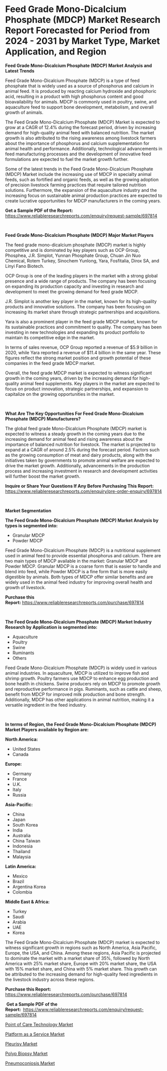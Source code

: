 <p><h1>Feed Grade Mono-Dicalcium Phosphate (MDCP) Market Research Report Forecasted for Period from 2024 -  2031 by Market Type, Market Application, and Region</h1></p><p><strong>Feed Grade Mono-Dicalcium Phosphate (MDCP) Market Analysis and Latest Trends</strong></p>
<p><p>Feed Grade Mono-Dicalcium Phosphate (MDCP) is a type of feed phosphate that is widely used as a source of phosphorus and calcium in animal feed. It is produced by reacting calcium hydroxide and phosphoric acid, resulting in a product with high phosphorus content and good bioavailability for animals. MDCP is commonly used in poultry, swine, and aquaculture feed to support bone development, metabolism, and overall growth of animals.</p><p>The Feed Grade Mono-Dicalcium Phosphate (MDCP) Market is expected to grow at a CAGR of 12.4% during the forecast period, driven by increasing demand for high-quality animal feed with balanced nutrition. The market growth is also attributed to the rising awareness among livestock farmers about the importance of phosphorus and calcium supplementation for animal health and performance. Additionally, technological advancements in feed manufacturing processes and the development of innovative feed formulations are expected to fuel the market growth further.</p><p>Some of the latest trends in the Feed Grade Mono-Dicalcium Phosphate (MDCP) Market include the increasing use of MDCP in specialty animal feeds, such as fortified and organic feeds, as well as the growing adoption of precision livestock farming practices that require tailored nutrition solutions. Furthermore, the expansion of the aquaculture industry and the increasing focus on sustainable animal production practices are expected to create lucrative opportunities for MDCP manufacturers in the coming years.</p></p>
<p><strong>Get a Sample PDF of the Report:&nbsp;</strong> <a href="https://www.reliableresearchreports.com/enquiry/request-sample/697814">https://www.reliableresearchreports.com/enquiry/request-sample/697814</a></p>
<p>&nbsp;</p>
<p><strong>Feed Grade Mono-Dicalcium Phosphate (MDCP) Major Market Players</strong></p>
<p><p>The feed grade mono-dicalcium phosphate (MDCP) market is highly competitive and is dominated by key players such as OCP Group, Phosphea, J.R. Simplot, Yunnan Phosphate Group, Chuan Jin Nuo Chemical, Rotem Turkey, Sinochem Yunlong, Yara, Fosfitalia, Dirox SA, and Linyi Fano Biotech. </p><p>OCP Group is one of the leading players in the market with a strong global presence and a wide range of products. The company has been focusing on expanding its production capacity and investing in research and development to meet the growing demand for feed grade MDCP.</p><p>J.R. Simplot is another key player in the market, known for its high-quality products and innovative solutions. The company has been focusing on increasing its market share through strategic partnerships and acquisitions.</p><p>Yara is also a prominent player in the feed grade MDCP market, known for its sustainable practices and commitment to quality. The company has been investing in new technologies and expanding its product portfolio to maintain its competitive edge in the market.</p><p>In terms of sales revenue, OCP Group reported a revenue of $5.9 billion in 2020, while Yara reported a revenue of $11.4 billion in the same year. These figures reflect the strong market position and growth potential of these companies in the feed grade MDCP market.</p><p>Overall, the feed grade MDCP market is expected to witness significant growth in the coming years, driven by the increasing demand for high-quality animal feed supplements. Key players in the market are expected to focus on product innovation, strategic partnerships, and expansion to capitalize on the growing opportunities in the market.</p></p>
<p>&nbsp;</p>
<p><strong>What Are The Key Opportunities For Feed Grade Mono-Dicalcium Phosphate (MDCP) Manufacturers?</strong></p>
<p><p>The global feed grade Mono-Dicalcium Phosphate (MDCP) market is expected to witness a steady growth in the coming years due to the increasing demand for animal feed and rising awareness about the importance of balanced nutrition for livestock. The market is projected to expand at a CAGR of around 2.5% during the forecast period. Factors such as the growing consumption of meat and dairy products, along with the initiatives taken by governments to promote animal welfare are expected to drive the market growth. Additionally, advancements in the production process and increasing investment in research and development activities will further boost the market growth.</p></p>
<p><strong>Inquire or Share Your Questions If Any Before Purchasing This Report:</strong> <a href="https://www.reliableresearchreports.com/enquiry/pre-order-enquiry/697814">https://www.reliableresearchreports.com/enquiry/pre-order-enquiry/697814</a></p>
<p>&nbsp;</p>
<p><strong>Market Segmentation</strong></p>
<p><strong>The Feed Grade Mono-Dicalcium Phosphate (MDCP) Market Analysis by types is segmented into:</strong></p>
<p><ul><li>Granular MDCP</li><li>Powder MDCP</li></ul></p>
<p><p>Feed Grade Mono-Dicalcium Phosphate (MDCP) is a nutritional supplement used in animal feed to provide essential phosphorus and calcium. There are two main types of MDCP available in the market: Granular MDCP and Powder MDCP. Granular MDCP is a coarse form that is easier to handle and blend into feed, while Powder MDCP is a fine form that is more easily digestible by animals. Both types of MDCP offer similar benefits and are widely used in the animal feed industry for improving overall health and growth of livestock.</p></p>
<p><strong>Purchase this Report:&nbsp;</strong><a href="https://www.reliableresearchreports.com/purchase/697814">https://www.reliableresearchreports.com/purchase/697814</a></p>
<p>&nbsp;</p>
<p><strong>The Feed Grade Mono-Dicalcium Phosphate (MDCP) Market Industry Research by Application is segmented into:</strong></p>
<p><ul><li>Aquaculture</li><li>Poultry</li><li>Swine</li><li>Ruminants</li><li>Others</li></ul></p>
<p><p>Feed Grade Mono-Dicalcium Phosphate (MDCP) is widely used in various animal industries. In aquaculture, MDCP is utilized to improve fish and shrimp growth. Poultry farmers use MDCP to enhance egg production and bone health in chickens. Swine producers rely on MDCP to promote growth and reproductive performance in pigs. Ruminants, such as cattle and sheep, benefit from MDCP for improved milk production and bone strength. Additionally, MDCP has other applications in animal nutrition, making it a versatile ingredient in the feed industry.</p></p>
<p>&nbsp;</p>
<p><strong>In terms of Region, the Feed Grade Mono-Dicalcium Phosphate (MDCP) Market Players available by Region are:</strong></p>
<p>
    <p> <strong> North America: </strong>
        <ul>
            <li>United States</li>
            <li>Canada</li>
        </ul>
        </p> 
    <p> <strong> Europe: </strong>
        <ul>
            <li>Germany</li>
            <li>France</li>
            <li>U.K.</li>
            <li>Italy</li>
            <li>Russia</li>
        </ul>
        </p> 
    <p> <strong> Asia-Pacific: </strong>
        <ul>
            <li>China</li>
            <li>Japan</li>
            <li>South Korea</li>
            <li>India</li>
            <li>Australia</li>
            <li>China Taiwan</li>
            <li>Indonesia</li>
            <li>Thailand</li>
            <li>Malaysia</li>
        </ul>
        </p> 
    <p> <strong> Latin America: </strong>
        <ul>
            <li>Mexico</li>
            <li>Brazil</li>
            <li>Argentina Korea</li>
            <li>Colombia</li>
        </ul>
        </p> 
    <p> <strong> Middle East & Africa: </strong>
        <ul>
            <li>Turkey</li>
            <li>Saudi</li>
            <li>Arabia</li>
            <li>UAE</li>
            <li>Korea</li>
        </ul>
    </p>
    </p>
<p><p>The Feed Grade Mono-Dicalcium Phosphate (MDCP) market is expected to witness significant growth in regions such as North America, Asia Pacific, Europe, the USA, and China. Among these regions, Asia Pacific is projected to dominate the market with a market share of 35%, followed by North America with 25% market share, Europe with 20% market share, the USA with 15% market share, and China with 5% market share. This growth can be attributed to the increasing demand for high-quality feed ingredients in the livestock industry across these regions.</p></p>
<p><strong>Purchase this Report: </strong><a href="https://www.reliableresearchreports.com/purchase/697814">https://www.reliableresearchreports.com/purchase/697814</a></p>
<p>&nbsp;<strong>Get a Sample PDF of the Report:&nbsp;&nbsp;</strong><a href="https://www.reliableresearchreports.com/enquiry/request-sample/697814">https://www.reliableresearchreports.com/enquiry/request-sample/697814</a></p>
<p><strong></strong></p>
<p><p><a href="https://medium.com/p/95ba30d20757/edit">Point of Care Technology Market</a></p><p><a href="https://medium.com/p/785cd3e6a1e0/edit">Platform as a Service Market</a></p><p><a href="https://medium.com/p/85321ed0c691/edit">Pleurisy Market</a></p><p><a href="https://medium.com/p/356428a9f117/edit">Polyp Biopsy Market</a></p><p><a href="https://medium.com/p/ef4485494290/edit">Pneumoconiosis Market</a></p></p>